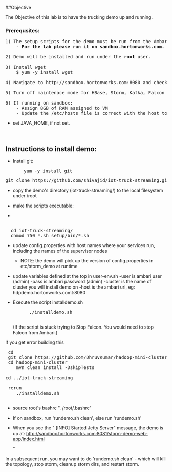 ##Objective

The Objective of this lab is to have the trucking demo up and running.

### Prerequsites:

<pre>
1) The setup scripts for the demo must be run from the Ambari machine. 
	- <b>For the lab please run it on sandbox.hortonworks.com. </b>

2) Demo will be installed and run under the <b>root</b> user.

3) Install wget
	$ yum -y install wget

4) Navigate to http://sandbox.hortonworks.com:8080 and check if HBase and Storm are up and running. If it is not running, please update it.

5) Turn off maintenace mode for HBase, Storm, Kafka, Falcon and Spark.

6) If running on sandbox:
	- Assign 8GB of RAM assigned to VM
	- Update the /etc/hosts file is correct with the host to ip address mapping.
</pre>	

- set JAVA_HOME, if not set.

<pre>

</pre>

## Instructions to install demo:
 -  Install git:
 	<pre>
 		yum -y install git
 	</pre>

<pre>
git clone https://github.com/shivajid/iot-truck-streaming.git
</pre>


- copy the demo's directory (iot-truck-streaming/) to the local filesystem under /root

- make the scripts executable:
- 
<pre>  
  cd iot-truck-streaming/
  chmod 750 *.sh setup/bin/*.sh
</pre>

- update config.properties with host names where your services run,  including the names of the supervisor nodes
	- NOTE: the demo will pick up the version of config.properties in etc/storm_demo at runtime

- update variables defined at the top in user-env.sh
	-user is ambari user (admin)
	-pass is ambari password (admin)
	-cluster is the name of cluster you will install demo on
	-host is the ambari url, eg: hdpdemo.hortonworks.comt:8080

- Execute the script installdemo.sh
	<pre>
		./installdemo.sh
	</pre>	
	(If the script is stuck trying to Stop Falcon. You would need to stop Falcon from Ambari.)
	
If you get error building this
<pre>
 cd 
 git clone https://github.com/DhruvKumar/hadoop-mini-clusters
 cd hadoop-mini-cluster
	mvn clean install -DskipTests

cd ../iot-truck-streaming

 rerun
 	./installdemo.sh

</pre>


- source root's bashrc ". /root/.bashrc"

- If on sandbox, run 'rundemo.sh clean', else run 'rundemo.sh'

- When you see the 
	"
	[INFO] Started Jetty Server" message, the demo is up at: 
	http://sandbox.hortonworks.com:8081/storm-demo-web-app/index.html
	
	"


In a subsequent run, you may want to do 'rundemo.sh clean' 
	- which will kill the topology, stop storm, cleanup storm dirs, and restart storm.

